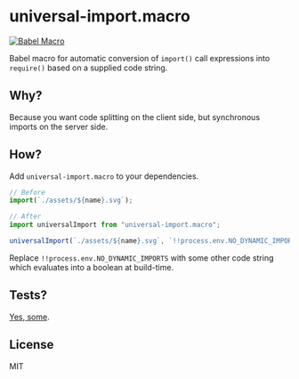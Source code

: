 # universal-import.macro

[![Babel Macro](https://img.shields.io/badge/babel--macro-%F0%9F%8E%A3-f5da55.svg?style=flat-square)](https://github.com/kentcdodds/babel-plugin-macros)

Babel macro for automatic conversion of `import()` call expressions into `require()` based on a supplied code string.

## Why?

Because you want code splitting on the client side, but synchronous imports on the server side.

## How?

Add `universal-import.macro` to your dependencies.

```js
// Before
import(`./assets/${name}.svg`);
```

```js
// After
import universalImport from "universal-import.macro";

universalImport(`./assets/${name}.svg`, `!!process.env.NO_DYNAMIC_IMPORTS`);
```

Replace `!!process.env.NO_DYNAMIC_IMPORTS` with some other code string which evaluates into a boolean at build-time.

## Tests?

[Yes, some](./src/macro.test.js).

## License

MIT
